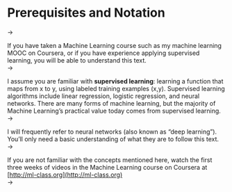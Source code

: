 # Prerequisites and Notation  
->


If you have taken a Machine Learning course such as my machine learning MOOC on Coursera, or if you have experience applying supervised learning, you will be able to understand this text.  
->


I assume you are familiar with ​**supervised learning​**: learning a function that maps from x to y, using labeled training examples (x,y). Supervised learning algorithms include linear regression, logistic regression, and neural networks. There are many forms of machine learning, but the majority of Machine Learning’s practical value today comes from supervised learning.  
->


I will frequently refer to neural networks (also known as “deep learning”). You’ll only need a basic understanding of what they are to follow this text.  
->


If you are not familiar with the concepts mentioned here, watch the first three weeks of videos in the Machine Learning course on Coursera at ​[http://ml-class.org](http://ml-class.org)  
->


